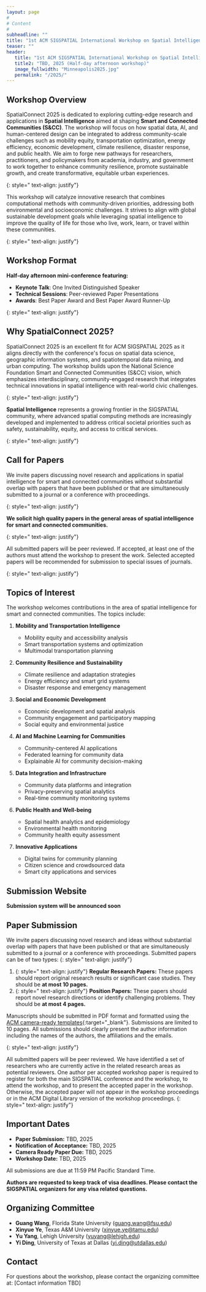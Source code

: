 ```yaml
---
layout: page
#
# Content
#
subheadline: ""
title: "1st ACM SIGSPATIAL International Workshop on Spatial Intelligence for Smart and Connected Communities (SpatialConnect 2025)"
teaser: ""
header:
   title: "1st ACM SIGSPATIAL International Workshop on Spatial Intelligence for Smart and Connected Communities"
   title2: "TBD, 2025 (Half-day afternoon workshop)"
   image_fullwidth: "Minneapolis2025.jpg"
   permalink: "/2025/"
---
```



## Workshop Overview

SpatialConnect 2025 is dedicated to exploring cutting-edge research and applications in **Spatial Intelligence** aimed at shaping **Smart and Connected Communities (S&CC)**. The workshop will focus on how spatial data, AI, and human-centered design can be integrated to address community-scale challenges such as mobility equity, transportation optimization, energy efficiency, economic development, climate resilience, disaster response, and public health. We aim to forge new pathways for researchers, practitioners, and policymakers from academia, industry, and government to work together to enhance community resilience, promote sustainable growth, and create transformative, equitable urban experiences.

{: style=" text-align: justify"}

This workshop will catalyze innovative research that combines computational methods with community-driven priorities, addressing both environmental and socioeconomic challenges. It strives to align with global sustainable development goals while leveraging spatial intelligence to improve the quality of life for those who live, work, learn, or travel within these communities.

{: style=" text-align: justify"}

## Workshop Format

**Half-day afternoon mini-conference featuring:**

- **Keynote Talk**: One Invited Distinguished Speaker
- **Technical Sessions**: Peer-reviewed Paper Presentations  
- **Awards**: Best Paper Award and Best Paper Award Runner-Up

{: style=" text-align: justify"}

## Why SpatialConnect 2025?

SpatialConnect 2025 is an excellent fit for ACM SIGSPATIAL 2025 as it aligns directly with the conference's focus on spatial data science, geographic information systems, and spatiotemporal data mining, and urban computing. The workshop builds upon the National Science Foundation Smart and Connected Communities (S&CC) vision, which emphasizes interdisciplinary, community-engaged research that integrates technical innovations in spatial intelligence with real-world civic challenges.

{: style=" text-align: justify"}

**Spatial Intelligence** represents a growing frontier in the SIGSPATIAL community, where advanced spatial computing methods are increasingly developed and implemented to address critical societal priorities such as safety, sustainability, equity, and access to critical services.

{: style=" text-align: justify"}

## Call for Papers

We invite papers discussing novel research and applications in spatial intelligence for smart and connected communities without substantial overlap with papers that have been published or that are simultaneously submitted to a journal or a conference with proceedings.

{: style=" text-align: justify"}

**We solicit high quality papers in the general areas of spatial intelligence for smart and connected communities.**

{: style=" text-align: justify"}

All submitted papers will be peer reviewed. If accepted, at least one of the authors must attend the workshop to present the work. Selected accepted papers will be recommended for submission to special issues of journals.

{: style=" text-align: justify"}

## Topics of Interest

The workshop welcomes contributions in the area of spatial intelligence for smart and connected communities. The topics include:

1. **Mobility and Transportation Intelligence**
   - Mobility equity and accessibility analysis
   - Smart transportation systems and optimization
   - Multimodal transportation planning

2. **Community Resilience and Sustainability**
   - Climate resilience and adaptation strategies
   - Energy efficiency and smart grid systems
   - Disaster response and emergency management

3. **Social and Economic Development**
   - Economic development and spatial analysis
   - Community engagement and participatory mapping
   - Social equity and environmental justice

4. **AI and Machine Learning for Communities**
   - Community-centered AI applications
   - Federated learning for community data
   - Explainable AI for community decision-making

5. **Data Integration and Infrastructure**
   - Community data platforms and integration
   - Privacy-preserving spatial analytics
   - Real-time community monitoring systems

6. **Public Health and Well-being**
   - Spatial health analytics and epidemiology
   - Environmental health monitoring
   - Community health equity assessment

7. **Innovative Applications**
   - Digital twins for community planning
   - Citizen science and crowdsourced data
   - Smart city applications and services

## Submission Website

**Submission system will be announced soon**

<!-- [Submission Link - TBD](https://easychair.org/conferences/?conf=spatialconnect2025){:target="_blank"} -->

## Paper Submission

We invite papers discussing novel research and ideas without substantial overlap with papers that have been published or that are simultaneously submitted to a journal or a conference with proceedings. Submitted papers can be of two types: 
{: style=" text-align: justify"}

1. {: style=" text-align: justify"} **Regular Research Papers:** These papers should report original research results or significant case studies. They should be **at most 10 pages.**  
2. {: style=" text-align: justify"} **Position Papers:** These papers should report novel research directions or identify challenging problems. They should be **at most 4 pages.** 

Manuscripts should be submitted in PDF format and formatted using the [ACM camera-ready templates](http://www.acm.org/publications/proceedings-template){:target="_blank"}. Submissions are limited to 10 pages. All submissions should clearly present the author information including the names of the authors, the affiliations and the emails. 

{: style=" text-align: justify"}

All submitted papers will be peer reviewed. We have identified a set of researchers who are currently active in the related research areas as potential reviewers. One author per accepted workshop paper is required to register for both the main SIGSPATIAL conference and the workshop, to attend the workshop, and to present the accepted paper in the workshop. Otherwise, the accepted paper will not appear in the workshop proceedings or in the ACM Digital Library version of the workshop proceedings.
{: style=" text-align: justify"}

## Important Dates

* **Paper Submission:** TBD, 2025
* **Notification of Acceptance:** TBD, 2025
* **Camera Ready Paper Due:** TBD, 2025
* **Workshop Date:** TBD, 2025

All submissions are due at 11:59 PM Pacific Standard Time.

**Authors are requested to keep track of visa deadlines. Please contact the SIGSPATIAL organizers for any visa related questions.**

## Organizing Committee

- **Guang Wang**, Florida State University (guang.wang@fsu.edu)
- **Xinyue Ye**, Texas A&M University (xinyue.ye@tamu.edu)
- **Yu Yang**, Lehigh University (yuyang@lehigh.edu)
- **Yi Ding**, University of Texas at Dallas (yi.ding@utdallas.edu)

## Contact

For questions about the workshop, please contact the organizing committee at: [Contact information TBD]
